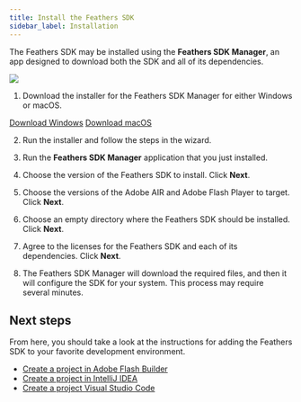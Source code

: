 ```yaml
---
title: Install the Feathers SDK
sidebar_label: Installation
---
```


The Feathers SDK may be installed using the **Feathers SDK Manager**, an app designed to download both the SDK and all of its dependencies.

![](/learn/as3-starling/sdk/images/feathers-sdk-manager-screenshot@2x.png)

1. Download the installer for the Feathers SDK Manager for either Windows or macOS.

  <div class="alignCenter">
    <div class="pluginWrapper buttonWrapper">
      <a class="button" href="https://github.com/BowlerHatLLC/feathers-sdk-manager/releases/download/v1.2.3/FeathersSDKManagerInstaller-1.2.3.exe" onClick="_gaq.push(['_trackEvent', 'Downloads', 'SDKManagerWin', '1.2.3']);">Download Windows</a>
      <a class="button" href="https://github.com/BowlerHatLLC/feathers-sdk-manager/releases/download/v1.2.3/FeathersSDKManagerInstaller-1.2.3.pkg" onClick="_gaq.push(['_trackEvent', 'Downloads', 'SDKManagerMac', '1.2.3']);">Download macOS</a>
    </div>
  </div>

2. Run the installer and follow the steps in the wizard.

3. Run the **Feathers SDK Manager** application that you just installed.

4. Choose the version of the Feathers SDK to install. Click **Next**.

5. Choose the versions of the Adobe AIR and Adobe Flash Player to target. Click **Next**.

6. Choose an empty directory where the Feathers SDK should be installed. Click **Next**.

7. Agree to the licenses for the Feathers SDK and each of its dependencies. Click **Next**.

8. The Feathers SDK Manager will download the required files, and then it will configure the SDK for your system. This process may require several minutes.

## Next steps

From here, you should take a look at the instructions for adding the Feathers SDK to your favorite development environment.

- [Create a project in Adobe Flash Builder](./flash-builder.md)
- [Create a project in IntelliJ IDEA](./intellij-idea.md)
- [Create a project Visual Studio Code](./visual-studio-code.md)
